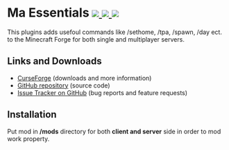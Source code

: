 # Ma Essentials [![](http://cf.way2muchnoise.eu/345135.svg) ![](https://cf.way2muchnoise.eu/packs/maessentials.svg) ![](http://cf.way2muchnoise.eu/versions/345135.svg)](https://www.curseforge.com/minecraft/mc-mods/maessentials)

This plugins adds usefoul commands like /sethome, /tpa, /spawn, /day ect. to the Minecraft Forge for both single and multiplayer servers.

## Links and Downloads
- [CurseForge](https://www.curseforge.com/minecraft/mc-mods/maessentials) (downloads and more information)
- [GitHub repository](https://github.com/Maciej916/Ma-Essentials) (source code)
- [Issue Tracker on GitHub](https://github.com/Maciej916/Ma-Essentials/issues) (bug reports and feature requests)

## Installation
Put mod in **/mods** directory for both **client and server** side in order to mod work property.
